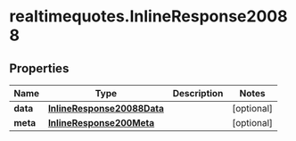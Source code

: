 # realtimequotes.InlineResponse20088

## Properties

Name | Type | Description | Notes
------------ | ------------- | ------------- | -------------
**data** | [**InlineResponse20088Data**](InlineResponse20088Data.md) |  | [optional] 
**meta** | [**InlineResponse200Meta**](InlineResponse200Meta.md) |  | [optional] 


